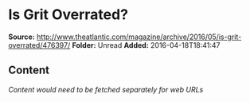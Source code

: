 # Is Grit Overrated?

**Source:** http://www.theatlantic.com/magazine/archive/2016/05/is-grit-overrated/476397/
**Folder:** Unread
**Added:** 2016-04-18T18:41:47




## Content
*Content would need to be fetched separately for web URLs*
